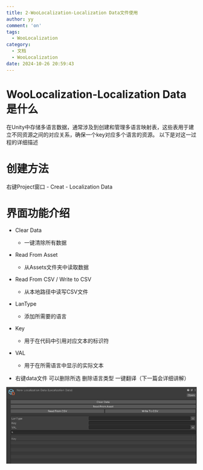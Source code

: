 ```yaml
---
title: 2-WooLocalization-Localization Data文件使用
author: yy
comment: 'on'
tags:
  - WooLocalization
category:
  - 文档
  - WooLocalization
date: 2024-10-26 20:59:43
---
```

# WooLocalization-Localization Data 是什么
在Unity中存储多语言数据，通常涉及到创建和管理多语言映射表，这些表用于建立不同资源之间的对应关系，确保一个key对应多个语言的资源。
以下是对这一过程的详细描述


# 创建方法
右键Project窗口 - Creat - Localization Data

# 界面功能介绍
* Clear Data
  * 一键清除所有数据
* Read From Asset
  * 从Assets文件夹中读取数据
* Read From CSV / Write to CSV 
  * 从本地路径中读写CSV文件
* LanType 
  * 添加所需要的语言
* Key
  * 用于在代码中引用对应文本的标识符
* VAL 
  * 用于在所需语言中显示的实际文本

* 右键data文件 可以删除所选 删除语言类型 一键翻译（下一篇会详细讲解）

![](../../../Pic/Doc/WooLocalization/LocalizationData文件.png)